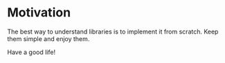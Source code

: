 # Motivation
The best way to understand libraries is to implement it from scratch. Keep them simple and enjoy them.


Have a good life!
